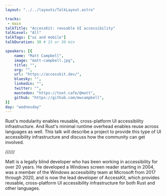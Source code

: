 ```yaml
---
layout: "../../layouts/TalkLayout.astro"

tracks: 
 - main
talkTitle: "AccessKit: reusable UI accessibility"
talkLevel: "All"
talkTags: ["ui and mobile"]
talkDuration: 30 # 15 or 30 min

speakers: [{
    name: "Matt Campbell",
    image: "matt-campbell.jpg",
    title: "",
    org: "",
    url: "https://accesskit.dev/",
    bluesky: "",
    linkedin: "",
    twitter: "",
    mastodon: "https://toot.cafe/@matt",
    github: "https://github.com/mwcampbell",
}]
day: "wednesday"
---
```


Rust's modularity enables reusable, cross-platform UI accessibility infrastructure. And Rust's minimal runtime overhead enables reuse across languages as well.
This talk will describe a project to provide this type of UI accessibility infrastructure and discuss how the community can get involved.

////// <!-- sepatator between abstract and bio -->

Matt is a legally blind developer who has been working in accessibility for over 20 years. He developed a Windows screen reader starting in 2004, was a member of the Windows accessibility team at Microsoft from 2017 through 2020, and is now the lead developer of AccessKit, which provides reusable, cross-platform UI accessibility infrastructure for both Rust and other languages.
